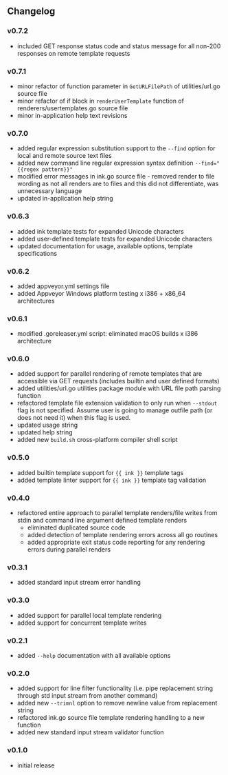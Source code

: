 ## Changelog

### v0.7.2

- included GET response status code and status message for all non-200 responses on remote template requests

### v0.7.1

- minor refactor of function parameter in `GetURLFilePath` of utilities/url.go source file
- minor refactor of if block in `renderUserTemplate` function of renderers/usertemplates.go source file
- minor in-application help text revisions

### v0.7.0

- added regular expression substitution support to the `--find` option for local and remote source text files
- added new command line regular expression syntax definition `--find="{{regex pattern}}"`
- modified error messages in ink.go source file - removed render to file wording as not all renders are to files and this did not differentiate, was unnecessary language
- updated in-application help string

### v0.6.3

- added ink template tests for expanded Unicode characters
- added user-defined template tests for expanded Unicode characters
- updated documentation for usage, available options, template specifications

### v0.6.2

- added appveyor.yml settings file
- added Appveyor Windows platform testing x i386 + x86_64 architectures

### v0.6.1

- modified .goreleaser.yml script: eliminated macOS builds x i386 architecture

### v0.6.0

- added support for parallel rendering of remote templates that are accessible via GET requests (includes builtin and user defined formats)
- added utilities/url.go utilities package module with URL file path parsing function
- refactored template file extension validation to only run when `--stdout` flag is not specified.  Assume user is going to manage outfile path (or does not need it) when this flag is used.
- updated usage string
- updated help string
- added new `build.sh` cross-platform compiler shell script

### v0.5.0

- added builtin template support for `{{ ink }}` template tags
- added template linter support for `{{ ink }}` template tag validation

### v0.4.0

- refactored entire approach to parallel template renders/file writes from stdin and command line argument defined template renders
    - eliminated duplicated source code
    - added detection of template rendering errors across all go routines
    - added appropriate exit status code reporting for any rendering errors during parallel renders

### v0.3.1

- added standard input stream error handling

### v0.3.0

- added support for parallel local template rendering
- added support for concurrent template writes

### v0.2.1

- added `--help` documentation with all available options

### v0.2.0

- added support for line filter functionality (i.e. pipe replacement string through std input stream from another command)
- added new `--trimnl` option to remove newline value from replacement string
- refactored ink.go source file template rendering handling to a new function
- added new standard input stream validator function


### v0.1.0

- initial release